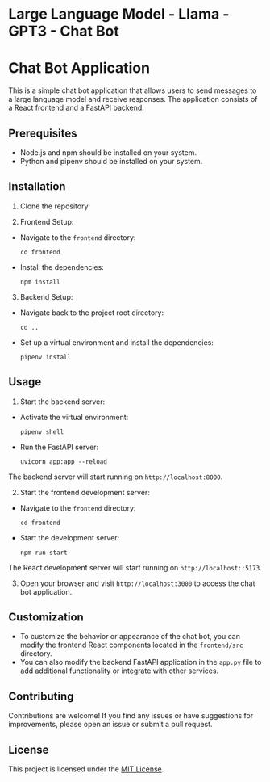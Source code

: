 # Large Language Model - Llama - GPT3 - Chat Bot


# Chat Bot Application

This is a simple chat bot application that allows users to send messages to a large language model and receive responses. The application consists of a React frontend and a FastAPI backend.

## Prerequisites

- Node.js and npm should be installed on your system.
- Python and pipenv should be installed on your system.

## Installation

1. Clone the repository:


2. Frontend Setup:
- Navigate to the `frontend` directory:
  ```
  cd frontend
  ```

- Install the dependencies:
  ```
  npm install
  ```

3. Backend Setup:
- Navigate back to the project root directory:
  ```
  cd ..
  ```

- Set up a virtual environment and install the dependencies:
  ```
  pipenv install
  ```

## Usage

1. Start the backend server:
- Activate the virtual environment:
  ```
  pipenv shell
  ```

- Run the FastAPI server:
  ```
  uvicorn app:app --reload
  ```

The backend server will start running on `http://localhost:8000`.

2. Start the frontend development server:
- Navigate to the `frontend` directory:
  ```
  cd frontend
  ```

- Start the development server:
  ```
  npm run start
  ```

The React development server will start running on `http://localhost::5173`.

3. Open your browser and visit `http://localhost:3000` to access the chat bot application.

## Customization

- To customize the behavior or appearance of the chat bot, you can modify the frontend React components located in the `frontend/src` directory.
- You can also modify the backend FastAPI application in the `app.py` file to add additional functionality or integrate with other services.

## Contributing

Contributions are welcome! If you find any issues or have suggestions for improvements, please open an issue or submit a pull request.

## License

This project is licensed under the [MIT License](LICENSE).

